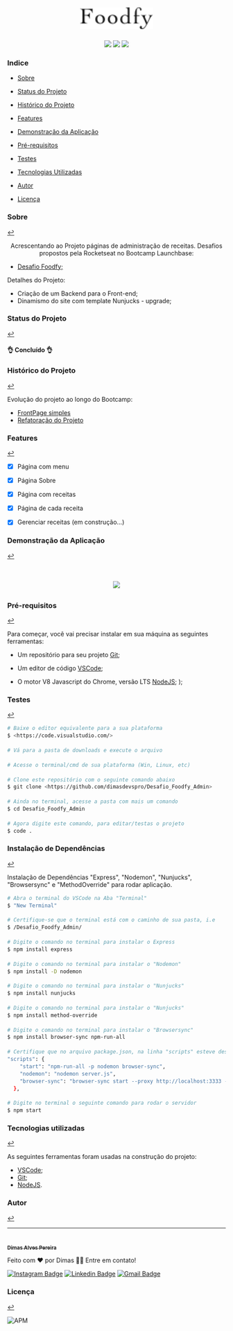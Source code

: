 <h1 align="center"><img src="assets/logo.png" height="50" weigth="50"></h1>

<p align="center"><img src="https://img.shields.io/badge/<HTML>-<green>"> <img src="https://img.shields.io/badge/<CSS>-<green>"> <img src="https://img.shields.io/badge/<Javascript>-<green>"> 

### Indice
<!--ts-->
* [Sobre](#sobre)

* [Status do Projeto](#status-do-projeto)

* [Histórico do Projeto](#historico-do-projeto)

* [Features](#features)

* [Demonstração da Aplicação](#demonstração-da-aplicação)

* [Pré-requisitos](#pré-requisitos)

* [Testes](#testes)

* [Tecnologias Utilizadas](#tecnologias-utilizadas)

* [Autor](#autor)

* [Licença](#licença)

<!--te-->

### Sobre 
[↩](#indice)

<p align="center">Acrescentando ao Projeto páginas de administração de receitas. Desafios propostos pela Rocketseat no Bootcamp Launchbase:</p>
<ul >
 <li><a href="https://github.com/rocketseat-education/bootcamp-launchbase-desafios-04/blob/master/desafios/04-admin-foodfy.md" target="_blank">Desafio Foodfy;</a></li>
</ul>
<p>Detalhes do Projeto:</p>
<ul>
 <li>Criação de um Backend para o Front-end;</li>
 <li>Dinamismo do site com template Nunjucks - upgrade;</li>
</ul>

### Status do Projeto 
[↩](#indice)

<h4> 	
👌 Concluído 👌
</h4>

### Histórico do Projeto 
[↩](#indice)

<p>Evolução do projeto ao longo do Bootcamp:</p>
<ul>
<li><a href="https://github.com/dimasdevspro/Site_Foodfy">FrontPage simples</a></li>
<li><a href="https://github.com/dimasdevspro/Project_Foodfy_Refatorado">Refatoração do Projeto</a></li>
</ul>


### Features 
[↩](#indice)

- [x] Página com menu
- [x] Página Sobre
- [x] Página com receitas
- [x] Página de cada receita
- [x] Gerenciar receitas (em construção...)


### Demonstração da Aplicação 
[↩](#indice)

<h1 align="center"><img src="screenshots/Foodfy_Admin.gif" height="350" weigth="350"></h1>


### Pré-requisitos 
[↩](#indice)

Para começar, você vai precisar instalar em sua máquina as seguintes ferramentas:

- Um repositório para seu projeto [Git](https://git-scm.com);

- Um editor de código [VSCode](https://code.visualstudio.com/);

- O motor V8 Javascript do Chrome, versão LTS [NodeJS](https://nodejs.org/en/download/); );


### Testes 
[↩](#indice)

```bash
# Baixe o editor equivalente para a sua plataforma
$ <https://code.visualstudio.com/>

# Vá para a pasta de downloads e execute o arquivo

# Acesse o terminal/cmd de sua plataforma (Win, Linux, etc)

# Clone este repositório com o seguinte comando abaixo
$ git clone <https://github.com/dimasdevspro/Desafio_Foodfy_Admin>

# Ainda no terminal, acesse a pasta com mais um comando
$ cd Desafio_Foodfy_Admin

# Agora digite este comando, para editar/testas o projeto
$ code .

```

### Instalação de Dependências 
[↩](#indice)

Instalação de Dependências "Express", "Nodemon", "Nunjucks", "Browsersync" e "MethodOverride" para rodar aplicação.

```bash
# Abra o terminal do VSCode na Aba "Terminal"
$ "New Terminal"

# Certifique-se que o terminal está com o caminho de sua pasta, i.e
$ /Desafio_Foodfy_Admin/

# Digite o comando no terminal para instalar o Express
$ npm install express

# Digite o comando no terminal para instalar o "Nodemon"
$ npm install -D nodemon

# Digite o comando no terminal para instalar o "Nunjucks"
$ npm install nunjucks

# Digite o comando no terminal para instalar o "Nunjucks"
$ npm install method-override

# Digite o comando no terminal para instalar o "Browsersync"
$ npm install browser-sync npm-run-all

# Certifique que no arquivo package.json, na linha "scripts" esteve descrito:
"scripts": {
    "start": "npm-run-all -p nodemon browser-sync",
    "nodemon": "nodemon server.js",
    "browser-sync": "browser-sync start --proxy http://localhost:3333 --files 'public,admin'"
  },

# Digite no terminal o seguinte comando para rodar o servidor
$ npm start

```

### Tecnologias utilizadas 
[↩](#indice)

As seguintes ferramentas foram usadas na construção do projeto:

- [VSCode](https://code.visualstudio.com/);
- [Git](https://git-scm.com);
- [NodeJS](https://nodejs.org/en/download/).


### Autor 
[↩](#indice)

---

<a href="https://github.com/dimasdevspro">
 <img style="border-radius: 50%;" src="https://avatars1.githubusercontent.com/u/53888623?s=460&u=3c88fc42c7a0dc90293f9480a4288bf2f6a09396&v=4" width="100px;" alt=""/>
 <br />
 <sub><b>Dimas Alves Pereira</b></sub></a> <a href="https://github.com/dimasdevspro" title="Github"></a>


Feito com ❤️ por Dimas 👋🏽 Entre em contato!

[![Instagram Badge](https://img.shields.io/badge/-@dimasdevspro-f09433?style=flat-square&labelColor=f09433&logo=instagram&logoColor=white&link=https://www.instagram.com/dimasdevspro/)](https://www.instagram.com/dimasdevspro/) [![Linkedin Badge](https://img.shields.io/badge/-Dimas-blue?style=flat-square&logo=Linkedin&logoColor=white&link=https://www.linkedin.com/in/dimas_apereira/)](https://www.linkedin.com/in/dimas-apereira/) 
[![Gmail Badge](https://img.shields.io/badge/-dimasdevspro@gmail.com-c14438?style=flat-square&logo=Gmail&logoColor=white&link=mailto:dimasdevspro@gmail.com)](mailto:dimasdevspro@gmail.com)


### Licença 
[↩](#indice)

<img alt="APM" src="https://img.shields.io/apm/l/vim-mode">
